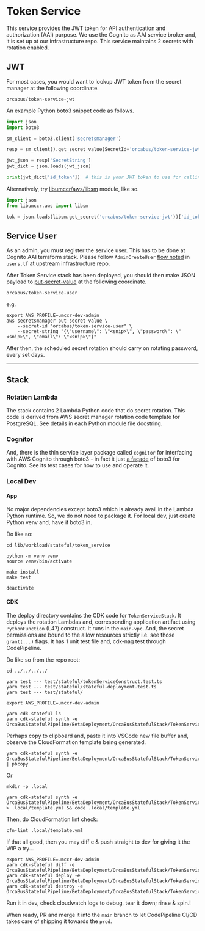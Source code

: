 # Token Service

This service provides the JWT token for API authentication and authorization (AAI) purpose. We use the Cognito as AAI service broker and, it is set up at our infrastructure repo. This service maintains 2 secrets with rotation enabled.

## JWT

For most cases, you would want to lookup JWT token from the secret manager at the following coordinate.
```
orcabus/token-service-jwt
```

An example Python boto3 snippet code as follows.

```python
import json
import boto3

sm_client = boto3.client('secretsmanager')

resp = sm_client().get_secret_value(SecretId='orcabus/token-service-jwt')

jwt_json = resp['SecretString']
jwt_dict = json.loads(jwt_json)

print(jwt_dict['id_token'])  # this is your JWT token to use for calling API endpoint
```

Alternatively, try [libumccr/aws/libsm](https://github.com/umccr/libumccr/blob/main/libumccr/aws/libsm.py) module, like so.

```python
import json
from libumccr.aws import libsm

tok = json.loads(libsm.get_secret('orcabus/token-service-jwt'))['id_token']
```

## Service User

As an admin, you must register the service user. This has to be done at Cognito AAI terraform stack. Please follow `AdminCreateUser` [flow noted](https://github.com/umccr/infrastructure/pull/412/files) in `users.tf` at upstream infrastructure repo.

After Token Service stack has been deployed, you should then make JSON payload to [put-secret-value](https://awscli.amazonaws.com/v2/documentation/api/latest/reference/secretsmanager/put-secret-value.html) at the following coordinate.

```
orcabus/token-service-user
```

e.g.

```
export AWS_PROFILE=umccr-dev-admin
aws secretsmanager put-secret-value \
    --secret-id "orcabus/token-service-user" \
    --secret-string "{\"username\": \"<snip>\", \"password\": \"<snip>\", \"email\": \"<snip>\"}"
```

After then, the scheduled secret rotation should carry on rotating password, every set days.

---

## Stack

### Rotation Lambda
The stack contains 2 Lambda Python code that do secret rotation. This code is derived from AWS secret manager rotation code template for PostgreSQL. See details in each Python module file docstring. 

### Cognitor
And, there is the thin service layer package called `cognitor` for interfacing with AWS Cognito through boto3 - in fact it just [a façade](https://www.google.com/search?q=fa%C3%A7ade+pattern) of boto3 for Cognito. See its test cases for how to use and operate it.

### Local Dev

#### App

No major dependencies except boto3 which is already avail in the Lambda Python runtime. So, we do not need to package it. For local dev, just create Python venv and, have it boto3 in. 

Do like so:
```
cd lib/workload/stateful/token_service

python -m venv venv
source venv/bin/activate

make install
make test

deactivate
```

#### CDK

The deploy directory contains the CDK code for `TokenServiceStack`. It deploys the rotation Lambdas and, corresponding application artifact using `PythonFunction` (L4?) construct. It runs in the `main-vpc`. And, the secret permissions are bound to the allow resources strictly i.e. see those `grant(...)` flags. It has 1 unit test file and, cdk-nag test through CodePipeline.

Do like so from the repo root:
```
cd ../../../../
```

```
yarn test --- test/stateful/tokenServiceConstruct.test.ts
yarn test --- test/stateful/stateful-deployment.test.ts
yarn test --- test/stateful/
```

```
export AWS_PROFILE=umccr-dev-admin

yarn cdk-stateful ls
yarn cdk-stateful synth -e OrcaBusStatefulPipeline/BetaDeployment/OrcaBusStatefulStack/TokenServiceStack
```

Perhaps copy to clipboard and, paste it into VSCode new file buffer and, observe the CloudFormation template being generated.
```
yarn cdk-stateful synth -e OrcaBusStatefulPipeline/BetaDeployment/OrcaBusStatefulStack/TokenServiceStack | pbcopy
```

Or

```
mkdir -p .local

yarn cdk-stateful synth -e OrcaBusStatefulPipeline/BetaDeployment/OrcaBusStatefulStack/TokenServiceStack > .local/template.yml && code .local/template.yml
```

Then, do CloudFormation lint check:
```
cfn-lint .local/template.yml
```

If that all good, then you may diff e & push straight to dev for giving it the WIP a try...

```
export AWS_PROFILE=umccr-dev-admin
yarn cdk-stateful diff -e OrcaBusStatefulPipeline/BetaDeployment/OrcaBusStatefulStack/TokenServiceStack
yarn cdk-stateful deploy -e OrcaBusStatefulPipeline/BetaDeployment/OrcaBusStatefulStack/TokenServiceStack
yarn cdk-stateful destroy -e OrcaBusStatefulPipeline/BetaDeployment/OrcaBusStatefulStack/TokenServiceStack
```

Run it in dev, check cloudwatch logs to debug, tear it down; rinse & spin.!

When ready, PR and merge it into the `main` branch to let CodePipeline CI/CD takes care of shipping it towards the `prod`.

